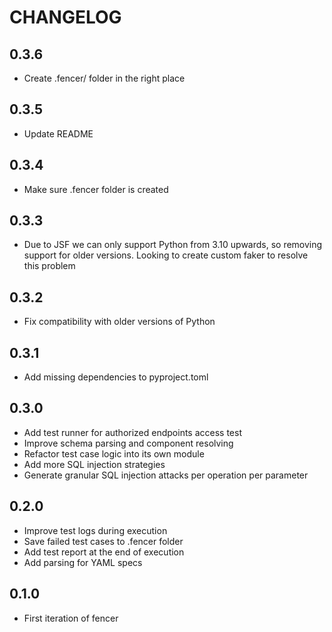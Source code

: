 # CHANGELOG

## 0.3.6

* Create .fencer/ folder in the right place

## 0.3.5

* Update README

## 0.3.4

* Make sure .fencer folder is created

## 0.3.3

* Due to JSF we can only support Python from 3.10 upwards, so removing support for older versions.
  Looking to create custom faker to resolve this problem

## 0.3.2

* Fix compatibility with older versions of Python

## 0.3.1

* Add missing dependencies to pyproject.toml

## 0.3.0

* Add test runner for authorized endpoints access test
* Improve schema parsing and component resolving
* Refactor test case logic into its own module
* Add more SQL injection strategies
* Generate granular SQL injection attacks per operation per parameter

## 0.2.0

* Improve test logs during execution
* Save failed test cases to .fencer folder
* Add test report at the end of execution
* Add parsing for YAML specs

## 0.1.0

* First iteration of fencer
